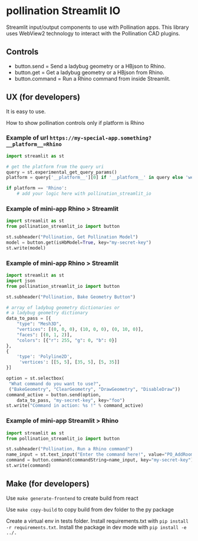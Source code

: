 # pollination Streamlit IO

Streamlit input/output components to use with Pollination apps. This library uses 
WebView2 technology to interact with the Pollination CAD plugins.

## Controls
* button.send = Send a ladybug geometry or a HBjson to Rhino.
* button.get = Get a ladybug geometry or a HBjson from Rhino.
* button.command = Run a Rhino command from inside Streamlit.

## UX (for developers)
It is easy to use.

How to show pollination controls only if platform is Rhino

### Example of url `https://my-special-app.something?__platform__=Rhino`
```python
import streamlit as st

# get the platform from the query uri
query = st.experimental_get_query_params()
platform = query['__platform__'][0] if '__platform__' in query else 'web'

if platform == 'Rhino':
    # add your logic here with pollination_streamlit_io
```

### Example of mini-app Rhino > Streamlit

```python
import streamlit as st
from pollination_streamlit_io import button

st.subheader("Pollination, Get Pollination Model")
model = button.get(isHbModel=True, key="my-secret-key")
st.write(model)
```

### Example of mini-app Rhino > Streamlit

```python
import streamlit as st
import json
from pollination_streamlit_io import button

st.subheader("Pollination, Bake Geometry Button")

# array of ladybug geometry dictionaries or 
# a ladybug geometry dictionary
data_to_pass = [{
    "type": "Mesh3D",
    "vertices": [(0, 0, 0), (10, 0, 0), (0, 10, 0)],
    "faces": [(0, 1, 2)],
    "colors": [{"r": 255, "g": 0, "b": 0}]
}, 
{ 
    'type': 'Polyline2D',
     'vertices': [[5, 5], [35, 5], [5, 35]] 
}]

option = st.selectbox(
 "What command do you want to use?",
 ("BakeGeometry", "ClearGeometry", "DrawGeometry", "DisableDraw"))
command_active = button.send(option,
    data_to_pass, "my-secret-key", key="foo")
st.write("Command in action: %s !" % command_active)
```

### Example of mini-app Streamlit > Rhino

```python
import streamlit as st
from pollination_streamlit_io import button

st.subheader("Pollination, Run a Rhino command")
name_input = st.text_input("Enter the command here!", value="PO_AddRooms")
command = button.command(commandString=name_input, key="my-secret-key")
st.write(command)
```

## Make (for developers)
Use `make generate-frontend` to create build from react

Use `make copy-build` to copy build from dev folder to the py package

Create a virtual env in tests folder. Install requirements.txt with `pip install -r requirements.txt`. Install the package in dev mode with `pip install -e ../.`
